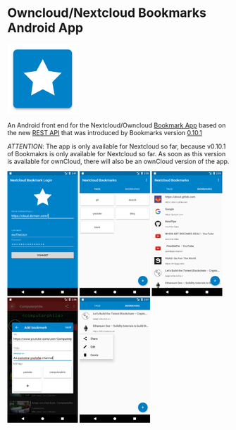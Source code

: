 Owncloud/Nextcloud Bookmarks Android App
========================================

[<img src="assets/nx/icon.png" width=160px>](/)

An Android front end for the Nextcloud/Owncloud [Bookmark App](https://github.com/nextcloud/bookmarks/) 
based on the new [REST API](https://github.com/nextcloud/bookmarks/#rest-api) that was introduced
by Bookmarks version [0.10.1](https://github.com/nextcloud/bookmarks/releases/tag/v0.10.1)

*ATTENTION*: The app is only available for Nextcloud so far, because v0.10.1 of Bookmakrs is only available
for Nextcloud so far. As soon as this version is available for ownCloud, there will also be an ownCloud version
of the app.

[<img src="assets/nx/screenshots/shot1.png" width="160px>">](assets/nx/screenshots/shot1.png)
[<img src="assets/nx/screenshots/shot2.png" width="160px>">](assets/nx/screenshots/shot2.png)
[<img src="assets/nx/screenshots/shot3.png" width="160px>">](assets/nx/screenshots/shot3.png)
[<img src="assets/nx/screenshots/shot4.png" width="160px>">](assets/nx/screenshots/shot4.png)
[<img src="assets/nx/screenshots/shot5.png" width="160px>">](assets/nx/screenshots/shot5.png)


